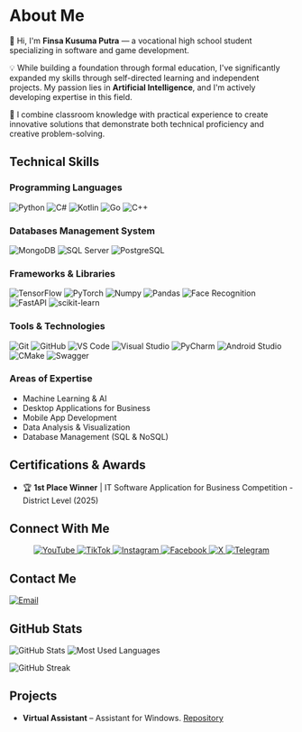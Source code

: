 # About Me

👋 Hi, I'm **Finsa Kusuma Putra** — a vocational high school student specializing in software and game development. 

💡 While building a foundation through formal education, I've significantly expanded my skills through self-directed learning and independent projects. My passion lies in **Artificial Intelligence**, and I'm actively developing expertise in this field.

🚀 I combine classroom knowledge with practical experience to create innovative solutions that demonstrate both technical proficiency and creative problem-solving.

## Technical Skills

### Programming Languages
![Python](https://img.shields.io/badge/Python-3776AB?style=flat&logo=python&logoColor=white)
![C#](https://img.shields.io/badge/C%23-239120?style=flat&logo=c-sharp&logoColor=white)
![Kotlin](https://img.shields.io/badge/Kotlin-0095D5?style=flat&logo=kotlin&logoColor=white)
![Go](https://img.shields.io/badge/Go-00ADD8?style=flat&logo=go&logoColor=white)
![C++](https://img.shields.io/badge/C++-00599C?style=flat&logo=c%2b%2b&logoColor=white)

### Databases Management System
![MongoDB](https://img.shields.io/badge/MongoDB-4EA94B?style=flat&logo=mongodb&logoColor=white)
![SQL Server](https://img.shields.io/badge/SQL%20Server-CC2927?style=flat&logo=microsoftsqlserver&logoColor=white)
![PostgreSQL](https://img.shields.io/badge/PostgreSQL-336791?style=flat&logo=postgresql&logoColor=white)

### Frameworks & Libraries
![TensorFlow](https://img.shields.io/badge/TensorFlow-FF6F00?style=flat&logo=tensorflow&logoColor=white)
![PyTorch](https://img.shields.io/badge/PyTorch-EE4C2C?style=flat&logo=pytorch&logoColor=white)
![Numpy](https://img.shields.io/badge/Numpy-013243?style=flat&logo=numpy&logoColor=white)
![Pandas](https://img.shields.io/badge/Pandas-150458?style=flat&logo=pandas&logoColor=white)
![Face Recognition](https://img.shields.io/badge/Face_Recognition-000000?style=flat&logo=python&logoColor=white)
![FastAPI](https://img.shields.io/badge/FastAPI-009688?style=flat&logo=fastapi&logoColor=white)
![scikit-learn](https://img.shields.io/badge/scikit--learn-F7931E?style=flat&logo=scikit-learn&logoColor=white)

### Tools & Technologies
![Git](https://img.shields.io/badge/Git-F05032?style=flat&logo=git&logoColor=white)
![GitHub](https://img.shields.io/badge/GitHub-100000?style=flat&logo=github&logoColor=white)
![VS Code](https://img.shields.io/badge/VS%20Code-007ACC?style=flat&logo=visual-studio-code&logoColor=white)
![Visual Studio](https://img.shields.io/badge/Visual_Studio-5C2D91?style=flat&logo=visual-studio&logoColor=white)
![PyCharm](https://img.shields.io/badge/PyCharm-000000?style=flat&logo=pycharm&logoColor=white)
![Android Studio](https://img.shields.io/badge/Android_Studio-3DDC84?style=flat&logo=android-studio&logoColor=white)
![CMake](https://img.shields.io/badge/CMake-064F8C?style=flat&logo=cmake&logoColor=white)
![Swagger](https://img.shields.io/badge/Swagger-85EA2D?style=flat&logo=swagger&logoColor=black)

### Areas of Expertise
- Machine Learning & AI
- Desktop Applications for Business
- Mobile App Development
- Data Analysis & Visualization
- Database Management (SQL & NoSQL)

## Certifications & Awards
- 🏆 **1st Place Winner** | IT Software Application for Business Competition - District Level (2025)

## Connect With Me
<p align="center">
  <a href="https://www.youtube.com/@Mikohara" target="_blank">
    <img alt="YouTube" src="https://img.shields.io/badge/YouTube-FF0000?style=for-the-badge&logo=youtube&logoColor=white" />
  </a>
  <a href="https://www.tiktok.com/@fairy_3.5_evo" target="_blank">
    <img alt="TikTok" src="https://img.shields.io/badge/TikTok-000000?style=for-the-badge&logo=tiktok&logoColor=white" />
  </a>
  <a href="https://www.instagram.com/finsa080200/" target="_blank">
    <img alt="Instagram" src="https://img.shields.io/badge/Instagram-E4405F?style=for-the-badge&logo=instagram&logoColor=white" />
  </a>
  <a href="https://www.facebook.com/profile.php?id=61575076614708" target="_blank">
    <img alt="Facebook" src="https://img.shields.io/badge/Facebook-1877F2?style=for-the-badge&logo=facebook&logoColor=white" />
  </a>
  <a href="https://x.com/Finsa_Kusuma" target="_blank">
    <img alt="X" src="https://img.shields.io/badge/X-000000?style=for-the-badge&logo=x&logoColor=white" />
  </a>
  <a href="https://t.me/@finsakusuma" target="_blank">
    <img alt="Telegram" src="https://img.shields.io/badge/Telegram-2CA5E0?style=for-the-badge&logo=telegram&logoColor=white" />
  </a>
</p>

## Contact Me
[![Email](https://img.shields.io/badge/Email-finsakusumaputra@gmail.com-D14836?style=flat&logo=gmail&logoColor=white)](mailto:finsakusumaputra@gmail.com)

## GitHub Stats
![GitHub Stats](https://github-readme-stats.vercel.app/api?username=Finsa-SC&show_icons=true&theme=radical)
![Most Used Languages](https://github-readme-stats.vercel.app/api/top-langs/?username=Finsa-SC&layout=compact&theme=radical)

![GitHub Streak](https://github-readme-streak-stats.herokuapp.com/?user=Finsa-SC&theme=radical)

## Projects
- **Virtual Assistant** – Assistant for Windows. [Repository](https://github.com/Finsa-SC/Virtual-Assistans)
